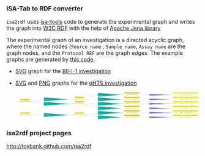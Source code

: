 ### ISA-Tab to RDF converter

`isa2rdf` uses [isa-tools](https://github.com/ISA-tools/ISAvalidator-ISAconverter-BIImanager) code to generate the experimental graph and writes the graph into [W3C RDF](http://www.w3.org/RDF/) with the help of [Apache Jena library](https://jena.apache.org/)

The experimental graph of an investigation is a directed acyclic graph, where the named nodes (`Source name` , `Sample name`, `Assay name` are the graph nodes, and the `Protocol REF` are the graph edges. The example graphs are generated by [this code](https://github.com/ToxBank/isa2rdf/blob/master/isa2rdf/isa2rdf-cli/src/test/java/org/isa2rdf/cli/GraphTest.java).

* [SVG](/isatab_graphs/BII-1.svg) graph for the [BII-I-1 investigation](https://github.com/ToxBank/isa2rdf/tree/master/isa2rdf/isa2rdf-cli/src/test/resources/isa-tab/BII-I-1) 

* [SVG](/isatab_graphs/qhts.svg) and [PNG](/isatab_graphs/qhts.png) graphs for the [qHTS investigation](https://github.com/ToxBank/isa2rdf/tree/master/isa2rdf/isa2rdf-cli/src/test/resources/toxbank/qHTS)
  
  ![PNG](/isatab_graphs/qhts.png)


### isa2rdf project pages

http://toxbank.github.com/isa2rdf 

